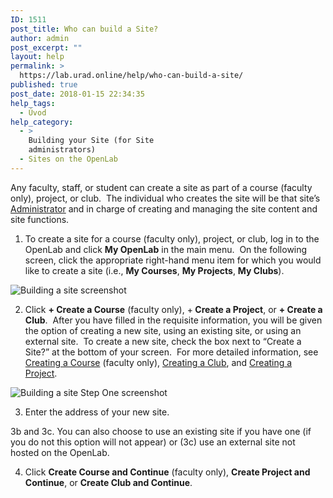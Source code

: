 ```yaml
---
ID: 1511
post_title: Who can build a Site?
author: admin
post_excerpt: ""
layout: help
permalink: >
  https://lab.urad.online/help/who-can-build-a-site/
published: true
post_date: 2018-01-15 22:34:35
help_tags:
  - Úvod
help_category:
  - >
    Building your Site (for Site
    administrators)
  - Sites on the OpenLab
---
```

Any faculty, staff, or student can create a site as part of a course (faculty only), project, or club.  The individual who creates the site will be that site’s <a title="Managing users on your Site" href="https://lab.urad.online/help/managing-users-on-your-site/">Administrator</a> and in charge of creating and managing the site content and site functions.

1. To create a site for a course (faculty only), project, or club, log in to the OpenLab and click <strong>My OpenLab</strong> in the main menu.  On the following screen, click the appropriate right-hand menu item for which you would like to create a site (i.e., <strong>My Courses</strong>, <strong>My Projects</strong>, <strong>My Clubs</strong>).

<img class="alignnone wp-image-36864 size-large" src="https://openlab.citytech.cuny.edu/wp-content/uploads/2012/08/who_can_build_a_site1-1024x404.png" alt="Building a site screenshot" />

2. Click <strong>+ Create a Course</strong> (faculty only), +<strong> Create a Project</strong>, or <strong>+ Create a Club</strong>.  After you have filled in the requisite information, you will be given the option of creating a new site, using an existing site, or using an external site.  To create a new site, check the box next to “Create a Site?” at the bottom of your screen.  For more detailed information, see <a title="Creating a course (faculty only)" href="https://lab.urad.online/help/creating-a-course-faculty-only/" target="_blank" rel="noopener">Creating a Course</a> (faculty only), <a title="Creating a Club" href="https://lab.urad.online/help/creating-a-club/">Creating a Club</a>, and <a title="Creating a Project" href="https://lab.urad.online/help/creating-a-project/">Creating a Project</a>.

<img class="alignnone wp-image-36865 size-full" src="https://openlab.citytech.cuny.edu/wp-content/uploads/2012/08/who_can_build_a_site2.png" alt="Building a site Step One screenshot" />

3. Enter the address of your new site.

3b and 3c. You can also choose to use an existing site if you have one (if you do not this option will not appear) or (3c) use an external site not hosted on the OpenLab.

4. Click <strong>Create Course and Continue</strong> (faculty only), <strong>Create Project and Continue</strong>, or <strong>Create Club and Continue</strong>.